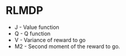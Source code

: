 # RLMDP

- J - Value function
- Q - Q function
- V - Variance of reward to go
- M2 - Second moment of the reward to go.
